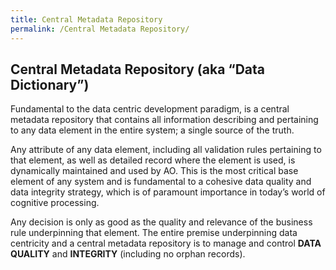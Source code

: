 ```yaml
---
title: Central Metadata Repository
permalink: /Central Metadata Repository/
---
```


## Central Metadata Repository (aka “Data Dictionary”)

Fundamental to the data centric development paradigm, is a central
metadata repository that contains all information describing and
pertaining to any data element in the entire system; a single source of
the truth.

Any attribute of any data element, including all validation rules
pertaining to that element, as well as detailed record where the element
is used, is dynamically maintained and used by AO. This is the most
critical base element of any system and is fundamental to a cohesive
data quality and data integrity strategy, which is of paramount
importance in today’s world of cognitive processing.

Any decision is only as good as the quality and relevance of the
business rule underpinning that element. The entire premise underpinning
data centricity and a central metadata repository is to manage and
control **DATA QUALITY** and **INTEGRITY** (including no orphan
records).